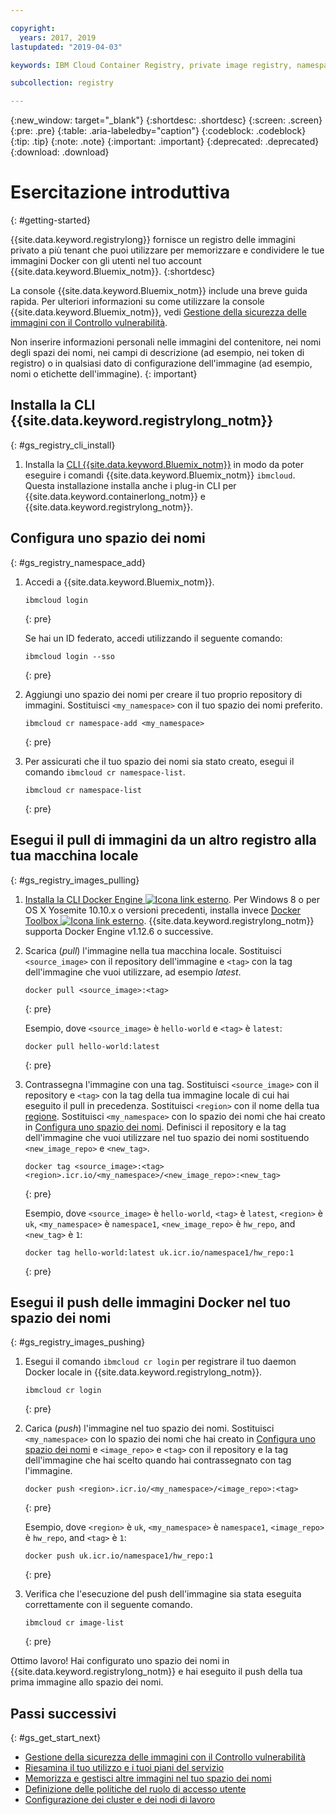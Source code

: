```yaml
---

copyright:
  years: 2017, 2019
lastupdated: "2019-04-03"

keywords: IBM Cloud Container Registry, private image registry, namespaces, image security, cli, namespaces, tutorial, Docker, images, registry

subcollection: registry

---
```


{:new_window: target="_blank"}
{:shortdesc: .shortdesc}
{:screen: .screen}
{:pre: .pre}
{:table: .aria-labeledby="caption"}
{:codeblock: .codeblock}
{:tip: .tip}
{:note: .note}
{:important: .important}
{:deprecated: .deprecated}
{:download: .download}

# Esercitazione introduttiva
{: #getting-started}

{{site.data.keyword.registrylong}} fornisce un registro delle immagini privato a più tenant che puoi utilizzare per memorizzare e condividere le tue immagini Docker con gli utenti nel tuo account {{site.data.keyword.Bluemix_notm}}.
{:shortdesc}

La console {{site.data.keyword.Bluemix_notm}} include una breve guida rapida. Per ulteriori informazioni su come utilizzare la console {{site.data.keyword.Bluemix_notm}}, vedi [Gestione della sicurezza delle immagini con il Controllo vulnerabilità](/docs/services/va?topic=va-va_index).

Non inserire informazioni personali nelle immagini del contenitore, nei nomi degli spazi dei nomi, nei campi di descrizione (ad esempio, nei token di registro) o in qualsiasi dato di configurazione dell'immagine (ad esempio, nomi o etichette dell'immagine).
{: important}

## Installa la CLI {{site.data.keyword.registrylong_notm}}
{: #gs_registry_cli_install}

1. Installa la [CLI {{site.data.keyword.Bluemix_notm}}](/docs/cli?topic=cloud-cli-ibmcloud-cli#ibmcloud-cli) in modo da poter eseguire i comandi {{site.data.keyword.Bluemix_notm}} `ibmcloud`. Questa installazione installa anche i plug-in CLI per {{site.data.keyword.containerlong_notm}} e {{site.data.keyword.registrylong_notm}}.

## Configura uno spazio dei nomi
{: #gs_registry_namespace_add}

1. Accedi a {{site.data.keyword.Bluemix_notm}}.

   ```
   ibmcloud login
   ```
   {: pre}

   Se hai un ID federato, accedi utilizzando il seguente comando:

   ```
   ibmcloud login --sso
   ```
   {: pre}

2. Aggiungi uno spazio dei nomi per creare il tuo proprio repository di immagini. Sostituisci `<my_namespace>` con il tuo spazio dei nomi preferito.

   ```
   ibmcloud cr namespace-add <my_namespace>
   ```
   {: pre}

3. Per assicurati che il tuo spazio dei nomi sia stato creato, esegui il comando `ibmcloud cr namespace-list`.

   ```
   ibmcloud cr namespace-list
   ```
   {: pre}

## Esegui il pull di immagini da un altro registro alla tua macchina locale
{: #gs_registry_images_pulling}

1. [Installa la CLI Docker Engine ![Icona link esterno](../../icons/launch-glyph.svg "Icona link esterno")](https://www.docker.com/products/docker-engine#/download). Per Windows 8 o per OS X Yosemite 10.10.x o versioni precedenti, installa invece [Docker Toolbox ![Icona link esterno](../../icons/launch-glyph.svg "Icona link esterno")](https://docs.docker.com/toolbox/). {{site.data.keyword.registrylong_notm}} supporta Docker Engine v1.12.6 o successive.

2. Scarica (_pull_) l'immagine nella tua macchina locale. Sostituisci `<source_image>` con il repository dell'immagine e `<tag>` con la tag dell'immagine che vuoi utilizzare, ad esempio _latest_.

   ```
   docker pull <source_image>:<tag>
   ```
   {: pre}

   Esempio, dove `<source_image>` è `hello-world` e `<tag>` è `latest`:

   ```
   docker pull hello-world:latest
   ```
   {: pre}

3. Contrassegna l'immagine con una tag. Sostituisci `<source_image>` con il repository e `<tag>` con la tag della tua immagine locale di cui hai eseguito il pull in precedenza. Sostituisci `<region>` con il nome della tua [regione](/docs/services/Registry?topic=registry-registry_overview#registry_regions). Sostituisci `<my_namespace>` con lo spazio dei nomi che hai creato in [Configura uno spazio dei nomi](/docs/services/Registry?topic=registry-index#registry_namespace_add). Definisci il
repository e la tag dell'immagine che vuoi utilizzare nel tuo spazio dei nomi sostituendo `<new_image_repo>` e `<new_tag>`.

   ```
   docker tag <source_image>:<tag> <region>.icr.io/<my_namespace>/<new_image_repo>:<new_tag>
   ```
   {: pre}

   Esempio, dove `<source_image>` è `hello-world`, `<tag>` è `latest`, `<region>` è `uk`, `<my_namespace>` è `namespace1`, `<new_image_repo>` è `hw_repo`, and `<new_tag>` è `1`:

   ```
   docker tag hello-world:latest uk.icr.io/namespace1/hw_repo:1
   ```
   {: pre}

## Esegui il push delle immagini Docker nel tuo spazio dei nomi
{: #gs_registry_images_pushing}

1. Esegui il comando `ibmcloud cr login` per registrare il tuo daemon Docker locale in {{site.data.keyword.registrylong_notm}}.

   ```
   ibmcloud cr login
   ```
   {: pre}

2. Carica (_push_) l'immagine nel tuo spazio dei nomi. Sostituisci `<my_namespace>` con lo spazio dei nomi che hai creato in [Configura uno spazio dei nomi](/docs/services/Registry?topic=registry-index#registry_namespace_add) e `<image_repo>` e `<tag>` con il repository e la tag dell'immagine che hai scelto quando hai contrassegnato con tag l'immagine.

   ```
   docker push <region>.icr.io/<my_namespace>/<image_repo>:<tag>
   ```
   {: pre}
   
   Esempio, dove `<region>` è `uk`, `<my_namespace>` è `namespace1`, `<image_repo>` è `hw_repo`, and `<tag>` è `1`:

   ```
   docker push uk.icr.io/namespace1/hw_repo:1
   ```
   {: pre}

3. Verifica che l'esecuzione del push dell'immagine sia stata eseguita correttamente con il seguente comando.

   ```
   ibmcloud cr image-list
   ```
   {: pre}

Ottimo lavoro! Hai configurato uno spazio dei nomi in {{site.data.keyword.registrylong_notm}} e hai eseguito il push della tua prima immagine allo
spazio dei nomi.

## Passi successivi
{: #gs_get_start_next}

- [Gestione della sicurezza delle immagini con il Controllo vulnerabilità](/docs/services/va?topic=va-va_index)
- [Riesamina il tuo utilizzo e i tuoi piani del servizio](/docs/services/Registry?topic=registry-registry_overview#registry_plans)
- [Memorizza e gestisci altre immagini nel tuo spazio dei nomi](/docs/services/Registry?topic=registry-registry_images_)
- [Definizione delle politiche del ruolo di accesso utente](/docs/services/Registry?topic=registry-user#user)
- [Configurazione dei cluster e dei nodi di lavoro](/docs/containers?topic=containers-clusters#clusters)
